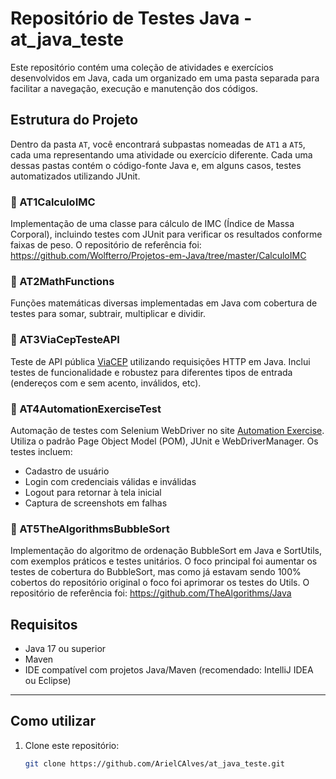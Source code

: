 # Repositório de Testes Java - at_java_teste

Este repositório contém uma coleção de atividades e exercícios desenvolvidos em Java, cada um organizado em uma pasta separada para facilitar a navegação, execução e manutenção dos códigos.

## Estrutura do Projeto

Dentro da pasta `AT`, você encontrará subpastas nomeadas de `AT1` a `AT5`, cada uma representando uma atividade ou exercício diferente. Cada uma dessas pastas contém o código-fonte Java e, em alguns casos, testes automatizados utilizando JUnit.

### 📁 AT1CalculoIMC

Implementação de uma classe para cálculo de IMC (Índice de Massa Corporal), incluindo testes com JUnit para verificar os resultados conforme faixas de peso.
O repositório de referência foi: https://github.com/Wolfterro/Projetos-em-Java/tree/master/CalculoIMC

### 📁 AT2MathFunctions

Funções matemáticas diversas implementadas em Java com cobertura de testes para somar, subtrair, multiplicar e dividir.

### 📁 AT3ViaCepTesteAPI

Teste de API pública [ViaCEP](https://viacep.com.br) utilizando requisições HTTP em Java. Inclui testes de funcionalidade e robustez para diferentes tipos de entrada (endereços com e sem acento, inválidos, etc).

### 📁 AT4AutomationExerciseTest

Automação de testes com Selenium WebDriver no site [Automation Exercise](https://automationexercise.com). Utiliza o padrão Page Object Model (POM), JUnit e WebDriverManager. Os testes incluem:
- Cadastro de usuário
- Login com credenciais válidas e inválidas
- Logout para retornar à tela inicial
- Captura de screenshots em falhas

### 📁 AT5TheAlgorithmsBubbleSort

Implementação do algoritmo de ordenação BubbleSort em Java e SortUtils, com exemplos práticos e testes unitários. O foco principal foi aumentar os testes de cobertura do BubbleSort, mas como já estavam sendo 100% cobertos do repositório original o foco foi aprimorar os testes do Utils.
O repositório de referência foi: https://github.com/TheAlgorithms/Java

## Requisitos

- Java 17 ou superior
- Maven
- IDE compatível com projetos Java/Maven (recomendado: IntelliJ IDEA ou Eclipse)

---

## Como utilizar

1. Clone este repositório:
   ```bash
   git clone https://github.com/ArielCAlves/at_java_teste.git


   
